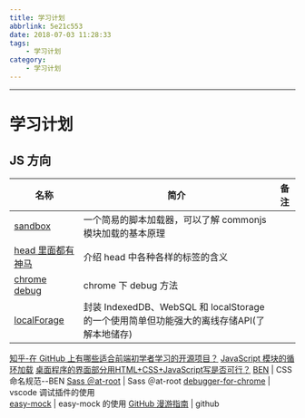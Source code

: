 ```yaml
---
title: 学习计划
abbrlink: 5e21c553
date: 2018-07-03 11:28:33
tags:
    - 学习计划
category:
    - 学习计划
---
```


---

<!-- more -->

# 学习计划

## JS 方向

<!-- prettier-ignore-start -->
名称 | 简介 | 备注
---|----|---
[sandbox](https://github.com/jayli/sandbox) | 一个简易的脚本加载器，可以了解 commonjs 模块加载的基本原理
[head 里面都有神马](https://www.awesomes.cn/repo/joshbuchea/head) | 介绍 head 中各种各样的标签的含义
[chrome debug](https://javascript.info/debugging-chrome) | chrome 下 debug 方法
[localForage](https://localforage.github.io/localForage/) | 封装 IndexedDB、WebSQL 和 localStorage 的一个使用简单但功能强大的离线存储API(了解本地储存)
[知乎-在 GitHub 上有哪些适合前端初学者学习的开源项目？](https://www.zhihu.com/question/26886835)
[JavaScript 模块的循环加载](http://www.ruanyifeng.com/blog/2015/11/circular-dependency.html)
[桌面程序的界面部分用HTML+CSS+JavaScript写是否可行？](https://www.zhihu.com/question/52751876)
[BEN](https://www.w3cplus.com/search/node/BEM) | CSS命名规范--BEN
[Sass ＠at-root](https://www.w3cplus.com/preprocessor/Sass-3-3-new-feature-at-root-bem.html) | Sass ＠at-root
[debugger-for-chrome](https://github.com/Microsoft/vscode-chrome-debug) | vscode 调试插件的使用  
[easy-mock](https://www.easy-mock.com/login) | easy-mock 的使用
[GitHub 漫游指南](https://github.com/fortress-fight/github) | github
<!-- prettier-ignore-end -->
